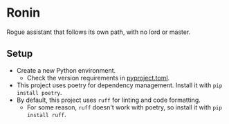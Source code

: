 # Ronin
Rogue assistant that follows its own path, with no lord or master.

## Setup

- Create a new Python environment.
  - Check the version requirements in [pyproject.toml](./app/backend/pyproject.toml).
- This project uses poetry for dependency management. Install it with `pip install poetry`.
- By default, this project uses `ruff` for linting and code formatting.
  - For some reason, `ruff` doesn't work with poetry, so install it with `pip install ruff`.